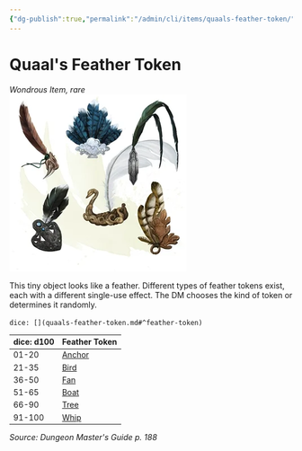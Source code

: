 ```yaml
---
{"dg-publish":true,"permalink":"/admin/cli/items/quaals-feather-token/","tags":["compendium/src/5e/dmg","item/rarity/rare","item/wondrous"],"updated":"2025-01-11T15:32:19.441+00:00"}
---
```


# Quaal's Feather Token
*Wondrous Item, rare*  
![](https://raw.githubusercontent.com/5etools-mirror-2/5etools-img/main/items/DMG/Quaal%27s%20Feather%20Token.webp#right)  


This tiny object looks like a feather. Different types of feather tokens exist, each with a different single-use effect. The DM chooses the kind of token or determines it randomly.

`dice: [](quaals-feather-token.md#^feather-token)`

| dice: d100 | Feather Token |
|------------|---------------|
| 01-20 | [Anchor](/Admin/CLI/items/quaals-feather-token-anchor.md) |
| 21-35 | [Bird](/Admin/CLI/items/quaals-feather-token-bird.md) |
| 36-50 | [Fan](/Admin/CLI/items/quaals-feather-token-fan.md) |
| 51-65 | [Boat](/Admin/CLI/items/quaals-feather-token-swan-boat.md) |
| 66-90 | [Tree](/Admin/CLI/items/quaals-feather-token-tree.md) |
| 91-100 | [Whip](/Admin/CLI/items/quaals-feather-token-whip.md) |{ #feather-token}


*Source: Dungeon Master's Guide p. 188*